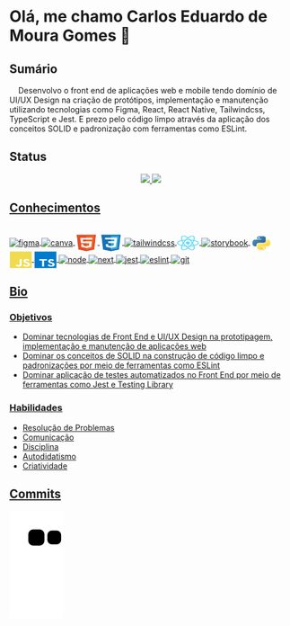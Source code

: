 # Olá, me chamo Carlos Eduardo de Moura Gomes 👋
## Sumário
<p>&nbsp;&nbsp;&nbsp;&nbsp;Desenvolvo o front end de aplicações web e mobile tendo domínio de UI/UX Design na criação de protótipos, implementação e manutenção utilizando tecnologias como Figma, React, React Native, Tailwindcss, TypeScript e Jest. E prezo pelo código limpo através da aplicação dos conceitos SOLID e padronização com ferramentas como ESLint.</p>

## Status
<div align="center">
  <a href="https://github.com/cemgthedev">
  <img height="160em" src="https://github-readme-stats.vercel.app/api?username=cemgthedev&show_icons=true&theme=github_dark&include_all_commits=true&count_private=true"/>
  <img height="160em" src="https://github-readme-stats.vercel.app/api/top-langs/?username=cemgthedev&layout=compact&langs_count=7&theme=github_dark"/>
</div>

## Conhecimentos
<div style="display: inline_block"><br>
  
  <img align="center" title="Figma" alt="figma" height="30" width="40" src="https://cdn.jsdelivr.net/gh/devicons/devicon/icons/figma/figma-original.svg" />
  <img align="center" title="Canva" alt="canva" height="30" width="40" src="https://cdn.jsdelivr.net/gh/devicons/devicon/icons/canva/canva-original.svg" />        
  <img align="center" title="HTML" alt="html" height="30" width="40" src="https://raw.githubusercontent.com/devicons/devicon/master/icons/html5/html5-original.svg">
  <img align="center" title="CSS" alt="css" height="30" width="40" src="https://raw.githubusercontent.com/devicons/devicon/master/icons/css3/css3-original.svg">
  <img align="center" title="Tailwindcss" alt="tailwindcss" height="30" width="40" src="https://cdn.jsdelivr.net/gh/devicons/devicon/icons/tailwindcss/tailwindcss-plain.svg" />        
  <img align="center" title="React" alt="react" height="30" width="40" src="https://raw.githubusercontent.com/devicons/devicon/master/icons/react/react-original.svg">
  <img align="center" title="Storybook" alt="storybook" height="30" width="40" src="https://cdn.jsdelivr.net/gh/devicons/devicon/icons/storybook/storybook-original.svg" />        
  <img align="center" title="Python" alt="python" height="30" width="40" src="https://raw.githubusercontent.com/devicons/devicon/master/icons/python/python-original.svg">
  <img align="center" title="JavaScript" alt="javascript" height="30" width="40" src="https://raw.githubusercontent.com/devicons/devicon/master/icons/javascript/javascript-plain.svg">
  <img align="center" title="TypeScript" alt="typescript" height="30" width="40" src="https://raw.githubusercontent.com/devicons/devicon/master/icons/typescript/typescript-plain.svg">
  <img align="center" title="Node" alt="node" height="30" width="40" src="https://cdn.jsdelivr.net/gh/devicons/devicon/icons/nodejs/nodejs-original.svg" />
  <img align="center" title="Next" alt="next" height="30" width="40" src="https://cdn.jsdelivr.net/gh/devicons/devicon/icons/nextjs/nextjs-original.svg" />        
  <img align="center" title="Jest" alt="jest" height="30" width="40" src="https://cdn.jsdelivr.net/gh/devicons/devicon/icons/jest/jest-plain.svg" />        
  <img align="center" title="ESLint" alt="eslint" height="30" width="40" src="https://cdn.jsdelivr.net/gh/devicons/devicon/icons/eslint/eslint-original.svg" />        
  <img align="center" title="Git" alt="git" height="30" width="40" src="https://cdn.jsdelivr.net/gh/devicons/devicon/icons/git/git-original.svg" />             
</div>
  
## Bio
<div>
  <h3>Objetivos</h3>
  <ul>
    <li>Dominar tecnologias de Front End e UI/UX Design na prototipagem, implementação e manutenção de aplicações web</li>
    <li>Dominar os conceitos de SOLID na construção de código limpo e padronizações por meio de ferramentas como ESLint</li>
    <li>Dominar aplicação de testes automatizados no Front End por meio de ferramentas como Jest e Testing Library</li>
  </ul>
  <h3>Habilidades</h3>
  <ul>
    <li>Resolução de Problemas</li>
    <li>Comunicação</li>
    <li>Disciplina</li>
    <li>Autodidatismo</li>
    <li>Criatividade</li>
  </ul>
</div>

## Commits
![snake gif](https://github.com/cemgthedev/cemgthedev/blob/output/github-contribution-grid-snake.svg)
